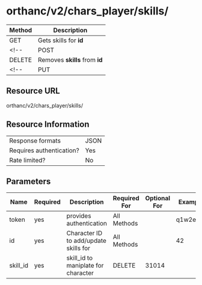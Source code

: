 # orthanc/v2/chars_player/skills/

| Method | Description                            |
| ------ | -------------------------------------- |
| GET    | Gets skills for **id**                 |
<!-- | POST   | Adds **skills** for **id**             | -->
| DELETE | Removes **skills** from **id**         |
<!-- | PUT    | Replaces value of **skills** on **id** | -->

## Resource URL
orthanc/v2/chars_player/skills/

## Resource Information
|                          |      |
| ------------------------ | ---- |
| Response formats         | JSON |
| Requires authentication? | Yes  |
| Rate limited?            | No   |

## Parameters
| Name     | Required | Description                           | Required For | Optional For | Example  |
| -------- | -------- | ------------------------------------- | ------------ | ------------ | -------- |
| token    | yes      | provides authentication               | All Methods  |              | q1w2e3r4 |
| id       | yes      | Character ID to add/update skills for | All Methods  |              | 42       |
| skill_id | yes      | skill_id to maniplate for character   | DELETE       | 31014        |          |


